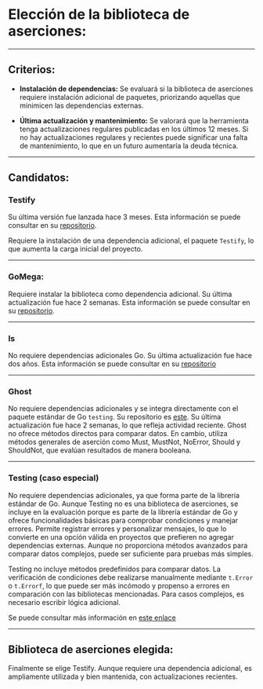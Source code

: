 # Elección de la biblioteca de aserciones:

---

## Criterios:


- **Instalación de dependencias:** Se evaluará si la biblioteca de aserciones requiere instalación adicional de paquetes, priorizando aquellas que minimicen las dependencias externas. 

- **Última actualización y mantenimiento:** Se valorará que la herramienta tenga actualizaciones regulares publicadas en los últimos 12 meses. Si no hay actualizaciones regulares y recientes puede significar una falta de mantenimiento, lo que en un futuro aumentaría la deuda técnica.

---

## Candidatos:

### **Testify**

Su última versión fue lanzada hace 3 meses. Esta información se puede consultar en su [repositorio](https://github.com/stretchr/testify).

Requiere la instalación de una dependencia adicional, el paquete `Testify`, lo que aumenta la carga inicial del proyecto. 
 
---

### **GoMega:** 


Requiere instalar la biblioteca como dependencia adicional. Su última actualización fue hace 2 semanas. Esta información se puede consultar en su [repositorio](https://github.com/onsi/gomega).

  
---

### **Is**  

No requiere dependencias adicionales Go. Su última actualización fue hace dos años. Esta información se puede consultar en su [repositorio](https://github.com/matryer/is)


---

### **Ghost**

No requiere dependencias adicionales y se integra directamente con el paquete estándar de Go `testing`. Su repositorio es [este](https://github.com/rliebz/ghost). Su última actualización fue hace 2 semanas, lo que refleja actividad reciente. Ghost no ofrece métodos directos para comparar datos. En cambio, utiliza métodos generales de aserción como Must, MustNot, NoError, Should y ShouldNot, que evalúan resultados de manera booleana. 

---

### **Testing (caso especial)**  

No requiere dependencias adicionales, ya que forma parte de la librería estándar de Go. Aunque Testing no es una biblioteca de aserciones, se incluye en la evaluación porque es parte de la librería estándar de Go y ofrece funcionalidades básicas para comprobar condiciones y manejar errores. Permite registrar errores y personalizar mensajes, lo que lo convierte en una opción válida en proyectos que prefieren no agregar dependencias externas. Aunque no proporciona métodos avanzados para comparar datos complejos, puede ser suficiente para pruebas más simples. 

Testing no incluye métodos predefinidos para comparar datos. La verificación de condiciones debe realizarse manualmente mediante `t.Error` o `t.Errorf`, lo que puede ser más incómodo y propenso a errores en comparación con las bibliotecas mencionadas. Para casos complejos, es necesario escribir lógica adicional.  
 
Se puede consultar más información en [este enlace](https://pkg.go.dev/testing)

---

## Biblioteca de aserciones elegida:

Finalmente se elige Testify. Aunque requiere una dependencia adicional, es ampliamente utilizada y bien mantenida, con actualizaciones recientes. 



